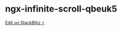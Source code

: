 # ngx-infinite-scroll-qbeuk5

[Edit on StackBlitz ⚡️](https://stackblitz.com/edit/ngx-infinite-scroll-qbeuk5)